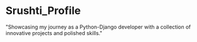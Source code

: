 # Srushti_Profile
"Showcasing my journey as a Python-Django developer with a collection of innovative projects and polished skills."
